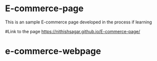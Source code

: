 # E-commerce-page
This is an sample E-commerce page developed in the process if learning 

#Link to the page
https://nithishsagar.github.io/E-commerce-page/
# e-commerce-webpage
